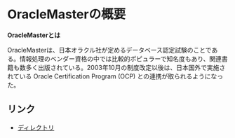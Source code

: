 # OracleMasterの概要

**OracleMasterとは**

OracleMasterは、日本オラクル社が定めるデータベース認定試験のことである。情報処理のベンダー資格の中では比較的ポピュラーで知名度もあり、関連書籍も数多く出版されている。2003年10月の制度改定以後は、日本国外で実施されている Oracle Certification Program (OCP) との連携が取られるようになった。


## リンク

- [ディレクトリ](./1Z0-065/directory.md)
